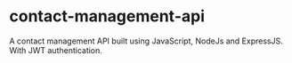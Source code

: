 # contact-management-api
A contact management API built using JavaScript, NodeJs and ExpressJS. With JWT authentication.
